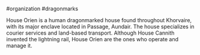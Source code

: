 #organization #dragonmarks

House Orien is a human dragonmarked house found throughout Khorvaire, with its major enclave located in Passage, Aundair. The house specializes in courier services and land-based transport. Although House Cannith invented the lightning rail, House Orien are the ones who operate and manage it.
